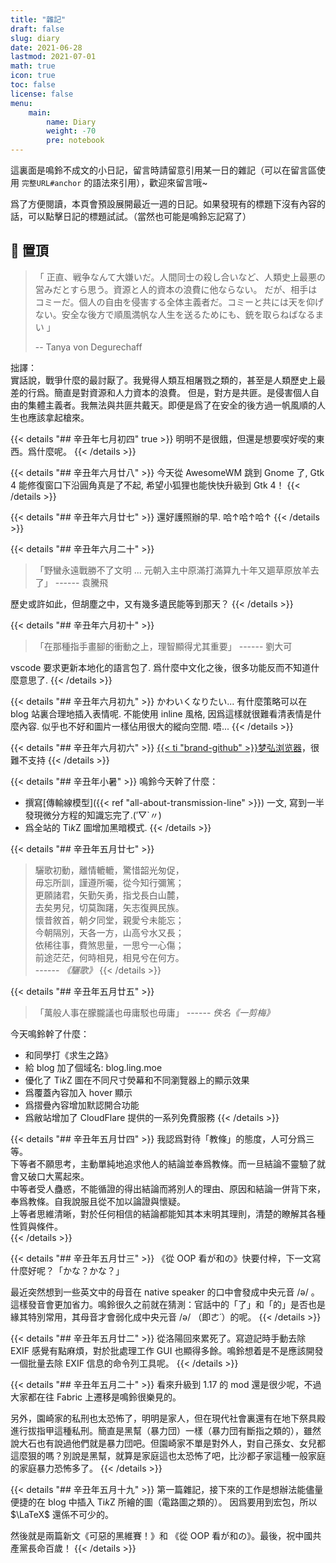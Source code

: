 ```yaml
---
title: "雜記"
draft: false
slug: diary
date: 2021-06-28
lastmod: 2021-07-01
math: true
icon: true
toc: false
license: false
menu:
    main:
        name: Diary
        weight: -70
        pre: notebook
---
```


這裏面是鳴鈴不成文的小日記，留言時請留意引用某一日的雜記（可以在留言區使用 `完整URL#anchor` 的語法來引用），歡迎來留言哦~

爲了方便閱讀，本頁會預設展開最近一週的日記。如果發現有的標題下沒有內容的話，可以點擊日記的標題試試。（當然也可能是鳴鈴忘記寫了）

## 📌 置頂

> 「 正直、戦争なんて大嫌いだ。人間同士の殺し合いなど、人類史上最悪の営みだとすら思う。資源と人的資本の浪費に他ならない。
> だが、相手はコミーだ。個人の自由を侵害する全体主義者だ。コミーと共には天を仰げない。安全な後方で順風満帆な人生を送るためにも、銃を取らねばなるまい 」
>
> -- Tanya von Degurechaff

拙譯：  
實話說，戰爭什麼的最討厭了。我覺得人類互相屠戮之類的，甚至是人類歷史上最差的行爲。簡直是對資源和人力資本的浪費。
但是，對方是共匪。是侵害個人自由的集體主義者。我無法與共匪共戴天。即便是爲了在安全的後方過一帆風順的人生也應該拿起槍來。

{{< details "## 辛丑年七月初四" true >}}
明明不是很餓，但還是想要喫好喫的東西。爲什麼呢。
{{< /details >}}

{{< details "## 辛丑年六月廿八" >}}
今天從 AwesomeWM 跳到 Gnome 了, Gtk 4 能修復窗口下沿圓角真是了不起, 希望小狐狸也能快快升級到 Gtk 4！
{{< /details >}}

{{< details "## 辛丑年六月廿七" >}}
還好護照辦的早. 哈↑哈↑哈↑
{{< /details >}}

{{< details "## 辛丑年六月二十" >}}
> 「野蠻永遠戰勝不了文明 ... 元朝入主中原滿打滿算九十年又廽草原放羊去了」
> ------ 袁騰飛

歷史或許如此，但胡塵之中，又有幾多遺民能等到那天？
{{< /details >}}

{{< details "## 辛丑年六月初十"  >}}
> 「在那種指手畫腳的衝動之上，理智顯得尤其重要」
> ------ 劉大可

vscode 要求更新本地化的語言包了. 爲什麼中文化之後，很多功能反而不知道什麼意思了.
{{< /details >}}

{{< details "## 辛丑年六月初九" >}}
かわいくなりたい...
有什麼策略可以在 blog 站裏合理地插入表情呢. 不能使用 inline 風格, 因爲這樣就很難看清表情是什麼內容.
似乎也不好和圖片一樣佔用很大的縱向空間. 唔...
{{< /details >}}

{{< details "## 辛丑年六月初六" >}}
[{{< ti "brand-github" >}}梦弘浏览器](https://github.com/monyhar)，很難不支持
{{< /details >}}

{{< details "## 辛丑年小暑" >}}
鳴鈴今天幹了什麼：

- 撰寫[傳輸線模型]({{< ref "all-about-transmission-line" >}}) 一文, 寫到一半發現微分方程的知識忘完了.(′▽`〃)
- 爲全站的 $\text{Ti}k\text{Z}$ 圖增加黑暗模式.
{{< /details >}}

{{< details "## 辛丑年五月廿七" >}}
> 驪歌初動，離情轆轆，驚惜韶光匆促，  
> 毋忘所訓，謹遵所囑，從今知行彌篤；  
> 更願諸君，矢­勤矢勇，指戈長白山麓，  
> 去矣男兒，切莫踟躇，矢志復興民族。  
> 懷昔敘首，朝夕同堂，親愛­兮未能忘；  
> 今朝隔別，天各一方，山高兮水又長；  
> 依稀往事，費煞思量，一思兮一心傷；  
> 前­途茫茫，何時相見，相見兮在何方。  
> ------ *《驪歌》*
{{< /details >}}

{{< details "## 辛丑年五月廿五" >}}
> 「萬般人事在朦朧議也毋庸駁也毋庸」
> ------ *佚名《一剪梅》*

今天鳴鈴幹了什麼：

- 和同學打《求生之路》
- 給 blog 加了個域名: blog.ling.moe
- 優化了 $\text{Ti}k\text{Z}$ 圖在不同尺寸熒幕和不同瀏覽器上的顯示效果
- 爲覆蓋內容加入 hover 顯示
- 爲摺疊內容增加默認開合功能
- 爲敝站增加了 CloudFlare 提供的一系列免費服務
{{< /details >}}

{{< details "## 辛丑年五月廿四" >}}
我認爲對待「教條」的態度，人可分爲三等。  
下等者不願思考，主動單純地追求他人的結論並奉爲教條。而一旦結論不靈驗了就會又破口大罵起來。  
中等者受人蠱惑，不能循證的得出結論而將別人的理由、原因和結論一併背下來，奉爲教條。自我說服且從不加以論證與懷疑。  
上等者思維清晰，對於任何相信的結論都能知其本末明其理則，清楚的瞭解其各種性質與條件。  
{{< /details >}}

{{< details "## 辛丑年五月廿三" >}}
《從 OOP 看が和の》快要付梓，下一文寫什麼好呢？「かな？かな？」

最近突然想到一些英文中的母音在 native speaker 的口中會發成中央元音 /ə/ 。這樣發音會更加省力。鳴鈴很久之前就在猜測：官話中的「了」和「的」是否也是緣其特別常用，其母音才會弱化成中央元音 /ə/ （即ㄜ˙）的呢。
{{< /details >}}

{{< details "## 辛丑年五月廿二" >}}
從洛陽回來累死了。寫遊記時手動去除 EXIF 感覺有點麻煩，對於批處理工作 GUI 也顯得多餘。鳴鈴想着是不是應該開發一個批量去除 EXIF 信息的命令列工具呢。
{{< /details >}}

{{< details "## 辛丑年五月二十" >}}
看來升級到 1.17 的 mod 還是很少呢，不過大家都在往 Fabric 上遷移是鳴鈴很樂見的。

另外，園崎家的私刑也太恐怖了，明明是家人，但在現代社會裏還有在地下祭具殿進行拔指甲這種私刑。簡直是黑幫（暴力団）一樣（暴力団有斷指之類的），雖然說大石也有說過他們就是暴力団吧。但園崎家不單是對外人，對自己孫女、女兒都這麼狠的嗎？別說是黑幫，就算是家庭這也太恐怖了吧，比沙都子家這種一般家庭的家庭暴力恐怖多了。
{{< /details >}}

{{< details "## 辛丑年五月十九" >}}
第一篇雜記，接下來的工作是想辦法能儘量便捷的在 blog 中插入 $\text{Ti}k\text{Z}$ 所繪的圖（電路圖之類的）。
因爲要用到宏包，所以 $\LaTeX$ 還係不可少的。

然後就是兩篇新文《可惡的黑維賽！》和 《從 OOP 看が和の》。最後，祝中國共產黨長命百歲！
{{< /details >}}
